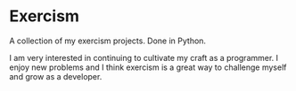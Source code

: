 # Exercism
A collection of my exercism projects. Done in Python.

I am very interested in continuing to cultivate my craft as a programmer. 
I enjoy new problems and I think exercism is a great way to challenge myself
and grow as a developer.
